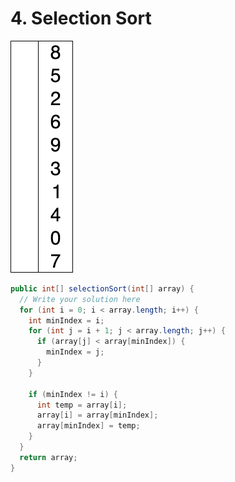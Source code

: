 # 4. Selection Sort

![](../.gitbook/assets/Selection-Sort-Animation.gif)

```java
public int[] selectionSort(int[] array) {
  // Write your solution here
  for (int i = 0; i < array.length; i++) {
    int minIndex = i;
    for (int j = i + 1; j < array.length; j++) {
      if (array[j] < array[minIndex]) {
        minIndex = j;
      }
    }
    
    if (minIndex != i) {
      int temp = array[i];
      array[i] = array[minIndex];
      array[minIndex] = temp;
    }
  }
  return array;
}
```
